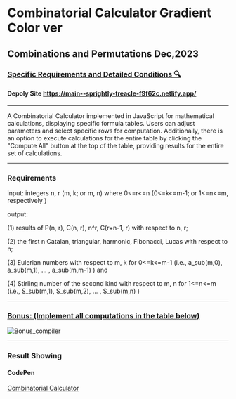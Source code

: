 # Combinatorial Calculator Gradient Color ver
## Combinations and Permutations Dec,2023
### [Specific Requirements and Detailed Conditions 🔍](https://sites.google.com/view/sjdmath/exercises/combinatorial-calculator?authuser=0)
#### Depoly Site https://main--sprightly-treacle-f9f62c.netlify.app/

---

A Combinatorial Calculator implemented in JavaScript for mathematical calculations, displaying specific formula tables. Users can adjust parameters and select specific rows for computation. Additionally, there is an option to execute calculations for the entire table by clicking the "Compute All" button at the top of the table, providing results for the entire set of calculations.


---

### Requirements

input: integers n, r (m, k; or m, n) where 0<=r<=n (0<=k<=m-1; or 1<=n<=m, respectively ) 

output: 

(1) results of P(n, r), C(n, r), n^r, C(r+n-1, r) with respect to n, r; 

(2) the first n Catalan, triangular, harmonic, Fibonacci, Lucas with respect to n;

(3) Eulerian numbers with respect to m, k for 0<=k<=m-1 (i.e., a_sub(m,0), a_sub(m,1), ... , a_sub(m,m-1) ) and

(4) Stirling number of the second kind with respect to m, n for 1<=n<=m (i.e., S_sub(m,1), S_sub(m,2), ... , S_sub(m,n) )

---

### [Bonus: (Implement all computations in the table below)](https://sites.google.com/view/sjdmath/exercises/combinatorial-calculator?authuser=0#h.shgxalzhkaww)
![Bonus_compiler](https://hackmd.io/_uploads/HyItZYlw6.png)


---
### Result Showing
#### CodePen
[Combinatorial Calculator](https://codepen.io/XXXSIYU/pen/vYPBbBo)



